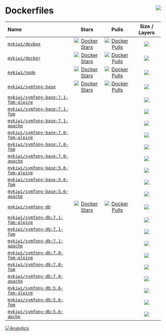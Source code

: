# Dockerfiles <a href="https://travis-ci.org/mykiwi/dockerfiles"><img align="right" src="https://travis-ci.org/mykiwi/dockerfiles.svg?branch=master"></a>

| Name 																																			| Stars 																																		| Pulls 																																		| Size / Layers 																			|
| :--- 																																			| :---: 																																		| :---: 																																		| :---: 																					|
| [`mykiwi/devbox`](https://hub.docker.com/r/mykiwi/devbox/) 																					| [![Docker Stars](https://img.shields.io/docker/stars/mykiwi/devbox.svg?style=flat)](https://hub.docker.com/r/mykiwi/devbox/) 					| [![Docker Pulls](https://img.shields.io/docker/pulls/mykiwi/devbox.svg?style=flat)](https://hub.docker.com/r/mykiwi/devbox/) 					| ![](https://images.microbadger.com/badges/image/mykiwi/devbox.svg)       					| 
| [`mykiwi/docker`](https://hub.docker.com/r/mykiwi/docker/) 																					| [![Docker Stars](https://img.shields.io/docker/stars/mykiwi/docker.svg?style=flat)](https://hub.docker.com/r/mykiwi/docker/) 					| [![Docker Pulls](https://img.shields.io/docker/pulls/mykiwi/docker.svg?style=flat)](https://hub.docker.com/r/mykiwi/docker/) 					| ![](https://images.microbadger.com/badges/image/mykiwi/docker.svg) 						|
| [`mykiwi/node`](https://hub.docker.com/r/mykiwi/node/) 																					    | [![Docker Stars](https://img.shields.io/docker/stars/mykiwi/node.svg?style=flat)](https://hub.docker.com/r/mykiwi/node/) 					    | [![Docker Pulls](https://img.shields.io/docker/pulls/mykiwi/node.svg?style=flat)](https://hub.docker.com/r/mykiwi/node/) 					    | ![](https://images.microbadger.com/badges/image/mykiwi/node.svg) 						    |
| [`mykiwi/symfony-base`](https://hub.docker.com/r/mykiwi/symfony-base) 																		| [![Docker Stars](https://img.shields.io/docker/stars/mykiwi/symfony-base.svg?style=flat)](https://hub.docker.com/r/mykiwi/symfony-base/) 		| [![Docker Pulls](https://img.shields.io/docker/pulls/mykiwi/symfony-base.svg?style=flat)](https://hub.docker.com/r/mykiwi/symfony-base/) 		| ![](https://images.microbadger.com/badges/image/mykiwi/symfony-base:latest.svg) 			|
| [`mykiwi/symfony-base:7.1-fpm-alpine`](https://github.com/mykiwi/dockerfiles/blob/master/symfony-base/7.1-fpm-alpine/docker/php/Dockerfile) 	| 																																				| 																																				| ![](https://images.microbadger.com/badges/image/mykiwi/symfony-base:7.1-fpm-alpine.svg) 	|
| [`mykiwi/symfony-base:7.1-fpm`](https://github.com/mykiwi/dockerfiles/blob/master/symfony-base/7.1-fpm/docker/php/Dockerfile) 				| 																																				| 																																				| ![](https://images.microbadger.com/badges/image/mykiwi/symfony-base:7.1-fpm.svg) 			|
| [`mykiwi/symfony-base:7.1-apache`](https://github.com/mykiwi/dockerfiles/blob/master/symfony-base/7.1-apache/docker/php/Dockerfile) 			| 																																				| 																																				| ![](https://images.microbadger.com/badges/image/mykiwi/symfony-base:7.1-apache.svg) 		|
| [`mykiwi/symfony-base:7.0-fpm-alpine`](https://github.com/mykiwi/dockerfiles/blob/master/symfony-base/7.0-fpm-alpine/docker/php/Dockerfile) 	| 																																				| 																																				| ![](https://images.microbadger.com/badges/image/mykiwi/symfony-base:7.0-fpm-alpine.svg) 	|
| [`mykiwi/symfony-base:7.0-fpm`](https://github.com/mykiwi/dockerfiles/blob/master/symfony-base/7.0-fpm/docker/php/Dockerfile) 				| 																																				| 																																				| ![](https://images.microbadger.com/badges/image/mykiwi/symfony-base:7.0-fpm.svg) 			|
| [`mykiwi/symfony-base:7.0-apache`](https://github.com/mykiwi/dockerfiles/blob/master/symfony-base/7.0-apache/docker/php/Dockerfile) 			| 																																				| 																																				| ![](https://images.microbadger.com/badges/image/mykiwi/symfony-base:7.0-apache.svg) 		|
| [`mykiwi/symfony-base:5.6-fpm-alpine`](https://github.com/mykiwi/dockerfiles/blob/master/symfony-base/5.6-fpm-alpine/docker/php/Dockerfile) 	| 																																				| 																																				| ![](https://images.microbadger.com/badges/image/mykiwi/symfony-base:5.6-fpm-alpine.svg) 	|
| [`mykiwi/symfony-base:5.6-fpm`](https://github.com/mykiwi/dockerfiles/blob/master/symfony-base/5.6-fpm/docker/php/Dockerfile) 				| 																																				| 																																				| ![](https://images.microbadger.com/badges/image/mykiwi/symfony-base:5.6-fpm.svg) 			|
| [`mykiwi/symfony-base:5.6-apache`](https://github.com/mykiwi/dockerfiles/blob/master/symfony-base/5.6-apache/docker/php/Dockerfile) 			| 																																				| 																																				| ![](https://images.microbadger.com/badges/image/mykiwi/symfony-base:5.6-apache.svg) 		|
| [`mykiwi/symfony-db`](https://hub.docker.com/r/mykiwi/symfony-db) 																			| [![Docker Stars](https://img.shields.io/docker/stars/mykiwi/symfony-db.svg?style=flat)](https://hub.docker.com/r/mykiwi/symfony-db/) 			| [![Docker Pulls](https://img.shields.io/docker/pulls/mykiwi/symfony-db.svg?style=flat)](https://hub.docker.com/r/mykiwi/symfony-db/) 			| ![](https://images.microbadger.com/badges/image/mykiwi/symfony-db:latest.svg) 			|
| [`mykiwi/symfony-db:7.1-fpm-alpine`](https://github.com/mykiwi/dockerfiles/blob/master/symfony-db/7.1-fpm-alpine/docker/php/Dockerfile) 		| 																																				| 																																				| ![](https://images.microbadger.com/badges/image/mykiwi/symfony-db:7.1-fpm-alpine.svg) 	|
| [`mykiwi/symfony-db:7.1-fpm`](https://github.com/mykiwi/dockerfiles/blob/master/symfony-db/7.1-fpm/docker/php/Dockerfile) 					| 																																				| 																																				| ![](https://images.microbadger.com/badges/image/mykiwi/symfony-db:7.1-fpm.svg) 			|
| [`mykiwi/symfony-db:7.1-apache`](https://github.com/mykiwi/dockerfiles/blob/master/symfony-db/7.1-apache/docker/php/Dockerfile) 				| 																																				| 																																				| ![](https://images.microbadger.com/badges/image/mykiwi/symfony-db:7.1-apache.svg) 		|
| [`mykiwi/symfony-db:7.0-fpm-alpine`](https://github.com/mykiwi/dockerfiles/blob/master/symfony-db/7.0-fpm-alpine/docker/php/Dockerfile) 		| 																																				| 																																				| ![](https://images.microbadger.com/badges/image/mykiwi/symfony-db:7.0-fpm-alpine.svg) 	|
| [`mykiwi/symfony-db:7.0-fpm`](https://github.com/mykiwi/dockerfiles/blob/master/symfony-db/7.0-fpm/docker/php/Dockerfile) 					| 																																				| 																																				| ![](https://images.microbadger.com/badges/image/mykiwi/symfony-db:7.0-fpm.svg) 			|
| [`mykiwi/symfony-db:7.0-apache`](https://github.com/mykiwi/dockerfiles/blob/master/symfony-db/7.0-apache/docker/php/Dockerfile) 				| 																																				| 																																				| ![](https://images.microbadger.com/badges/image/mykiwi/symfony-db:7.0-apache.svg) 		|
| [`mykiwi/symfony-db:5.6-fpm-alpine`](https://github.com/mykiwi/dockerfiles/blob/master/symfony-db/5.6-fpm-alpine/docker/php/Dockerfile) 		| 																																				| 																																				| ![](https://images.microbadger.com/badges/image/mykiwi/symfony-db:5.6-fpm-alpine.svg) 	|
| [`mykiwi/symfony-db:5.6-fpm`](https://github.com/mykiwi/dockerfiles/blob/master/symfony-db/5.6-fpm/docker/php/Dockerfile) 					| 																																				| 																																				| ![](https://images.microbadger.com/badges/image/mykiwi/symfony-db:5.6-fpm.svg) 			|
| [`mykiwi/symfony-db:5.6-apche`](https://github.com/mykiwi/dockerfiles/blob/master/symfony-db/5.6-apche/docker/php/Dockerfile) 				| 																																				| 																																				| ![](https://images.microbadger.com/badges/image/mykiwi/symfony-db:5.6-apche.svg) 			|

[![Analytics](https://ga-beacon.appspot.com/UA-91799310-1/github/mykiwi/dockerfiles)](https://github.com/igrigorik/ga-beacon)
